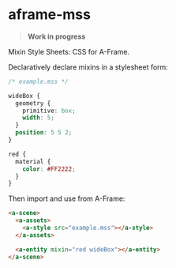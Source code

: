 # aframe-mss

> **Work in progress**

Mixin Style Sheets: CSS for A-Frame.

Declaratively declare mixins in a stylesheet form:

```css
/* example.mss */

wideBox {
  geometry {
    primitive: box;
    width: 5;
  }
  position: 5 5 2;
}

red {
  material {
    color: #FF2222;
  }
}
```

Then import and use from A-Frame:

```html
<a-scene>
  <a-assets>
    <a-style src="example.mss"></a-style>
  </a-assets>

  <a-entity mixin="red wideBox"></a-entity>
</a-scene>
```
